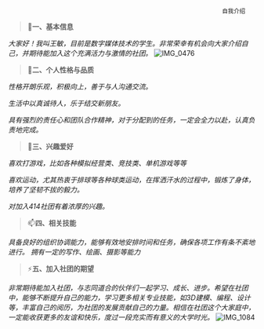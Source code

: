                                                                  自我介绍
 
>👋**一、基本信息**

*大家好！我叫王敏，目前是数字媒体技术的学生。非常荣幸有机会向大家介绍自己，并期待能加入这个充满活力与激情的社团。*
![IMG_0476](https://github.com/user-attachments/assets/3febca7a-5b76-4038-a2bd-bee421c674ea)

>👀**二、个人性格与品质**

*性格开朗乐观，积极向上，善于与人沟通交流。*

*生活中以真诚待人，乐于结交新朋友。*

*具有强烈的责任心和团队合作精神，对于分配到的任务，一定会全力以赴，认真负责地完成。*

>💞️**三、兴趣爱好**

*喜欢打游戏，比如各种模拟经营类、竞技类、单机游戏等等*

*喜欢运动，尤其热衷于排球等各种球类运动，在挥洒汗水的过程中，锻炼了身体，培养了坚韧不拔的毅力。*

*对加入414社团有着浓厚的兴趣。*

>📫**四、相关技能**

*具备良好的组织协调能力，能够有效地安排时间和任务，确保各项工作有条不紊地进行。
拥有一定的写作、绘画、摄影等能力*

>⚡**五、加入社团的期望**

*非常期待能加入社团，与志同道合的伙伴们一起学习、成长、进步。希望在社团中，能够不断提升自己的能力，学习更多相关专业技能，如3D建模、编程、设计等，丰富自己的阅历，为社团的发展贡献自己的力量。相信在社团这个大家庭中，一定能收获更多的友谊和快乐，度过一段充实而有意义的大学时光。*
![IMG_1084](https://github.com/user-attachments/assets/747f1787-1f62-4f6a-89e9-7d911e210cdb)


<!---
JASMINE-wangmin/JASMINE-wangmin is a ✨ special ✨ repository because its `README.md` (this file) appears on your GitHub profile.
You can click the Preview link to take a look at your changes.
--->
